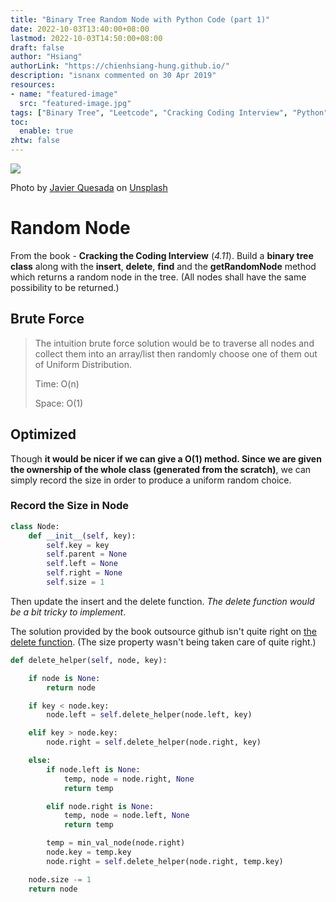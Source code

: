 ```yaml
---
title: "Binary Tree Random Node with Python Code (part 1)"
date: 2022-10-03T13:40:00+08:00
lastmod: 2022-10-03T14:50:00+08:00
draft: false
author: "Hsiang"
authorLink: "https://chienhsiang-hung.github.io/"
description: "isnanx commented on 30 Apr 2019"
resources:
- name: "featured-image"
  src: "featured-image.jpg"
tags: ["Binary Tree", "Leetcode", "Cracking Coding Interview", "Python", "Binary Search Tree"]
toc:
  enable: true
zhtw: false
---
```

![](https://miro.medium.com/max/1400/0*mXzaMze1aeSIxZFE)

Photo by  [Javier Quesada](https://unsplash.com/@quesada179?utm_source=medium&utm_medium=referral)  on  [Unsplash](https://unsplash.com/?utm_source=medium&utm_medium=referral)

# Random Node
From the book - **Cracking the Coding Interview** (*4.11*).
Build a **binary tree class** along with the **insert**, **delete**, **find** and the **getRandomNode** method which returns a random node in the tree. (All nodes shall have the same possibility to be returned.)

## Brute Force
> The intuition brute force solution would be to traverse all nodes and collect them into an array/list then randomly choose one of them out of Uniform Distribution.
> 
> Time: O(n)
>
> Space: O(1)

## Optimized
Though **it would be nicer if we can give a O(1) method. Since we are given the ownership of the whole class (generated from the scratch)**, we can simply record the size in order to produce a uniform random choice.

### Record the Size in Node
```python
class Node:
    def __init__(self, key):
        self.key = key
        self.parent = None
        self.left = None
        self.right = None
        self.size = 1
```

Then update the insert and the delete function. *The delete function would be a bit tricky to implement*.

The solution provided by the book outsource github isn't quite right on [the delete function](https://github.com/careercup/CtCI-6th-Edition-Python/blob/master/chapter_04/p11_random_node.py#L52). (The size property wasn't being taken care of quite right.)
```python
def delete_helper(self, node, key):

    if node is None:
        return node

    if key < node.key:
        node.left = self.delete_helper(node.left, key)

    elif key > node.key:
        node.right = self.delete_helper(node.right, key)

    else:
        if node.left is None:
            temp, node = node.right, None
            return temp

        elif node.right is None:
            temp, node = node.left, None
            return temp

        temp = min_val_node(node.right)
        node.key = temp.key
        node.right = self.delete_helper(node.right, temp.key)

    node.size -= 1
    return node
```